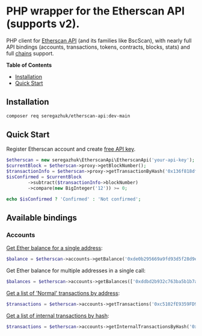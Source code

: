 # PHP wrapper for the Etherscan API (supports v2).

PHP client for [Etherscan API](https://docs.etherscan.io) (and its families like BscScan), with nearly full API bindings 
(accounts, transactions, tokens, contracts, blocks, stats) and full [chains](https://docs.etherscan.io/supported-chains) support.


**Table of Contents**
- [Installation](#installation)
- [Quick Start](#quick-start)

## Installation

```bash
composer req seregazhuk/etherscan-api:dev-main 
```

## Quick Start

Register Etherscan account and create [free API key](https://etherscan.io/myapikey).

```php
$etherscan = new seregazhuk\EtherscanApi\EtherscanApi('your-api-key');
$currentBlock = $etherscan->proxy->getBlockNumber();
$transactionInfo = $etherscan->proxy->getTransactionByHash('0x136f818dfe87b367eee9890c162ef343dbd65e409aef102219a6091ba7e696d7');
$isConfirmed = $currentBlock
        ->subtract($transactionInfo->blockNumber)
        ->compare(new BigInteger('12')) >= 0;

echo $isConfirmed ? 'Confirmed' : 'Not confirmed';
```

## Available bindings

### Accounts

[Get Ether balance for a single address](https://docs.etherscan.io/api-endpoints/accounts#get-ether-balance-for-a-single-address): 

```php
$balance = $etherscan->accounts->getBalance('0xde0b295669a9fd93d5f28d9ec85e40f4cb697bae');
```

Get Ether balance for multiple addresses in a single call:

```php
$balances = $etherscan->accounts->getBalances(['0xddbd2b932c763ba5b1b7ae3b362eac3e8d40121a', '0x63a9975ba31b0b9626b34300f7f627147df1f526']);
```

[Get a list of 'Normal' transactions by address](https://docs.etherscan.io/api-reference/endpoint/txlist):
```php
$transactions = $etherscan->accounts->getTransactions('0xc5102fE9359FD9a28f877a67E36B0F050d81a3CC');
```

[Get a list of internal transactions by hash](https://docs.etherscan.io/api-reference/endpoint/txlistinternal-txhash):
```php
$transactions = $etherscan->accounts->getInternalTransactionsByHash('0x40eb908387324f2b575b4879cd9d7188f69c8fc9d87c901b9e2daaea4b442170');
```

